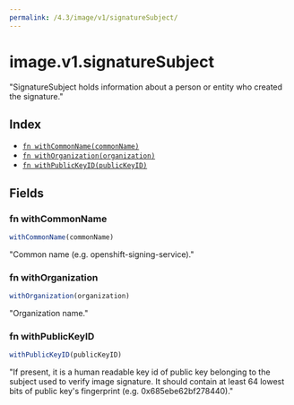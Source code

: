 ```yaml
---
permalink: /4.3/image/v1/signatureSubject/
---
```


# image.v1.signatureSubject

"SignatureSubject holds information about a person or entity who created the signature."

## Index

* [`fn withCommonName(commonName)`](#fn-withcommonname)
* [`fn withOrganization(organization)`](#fn-withorganization)
* [`fn withPublicKeyID(publicKeyID)`](#fn-withpublickeyid)

## Fields

### fn withCommonName

```ts
withCommonName(commonName)
```

"Common name (e.g. openshift-signing-service)."

### fn withOrganization

```ts
withOrganization(organization)
```

"Organization name."

### fn withPublicKeyID

```ts
withPublicKeyID(publicKeyID)
```

"If present, it is a human readable key id of public key belonging to the subject used to verify image signature. It should contain at least 64 lowest bits of public key's fingerprint (e.g. 0x685ebe62bf278440)."